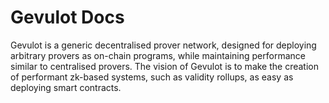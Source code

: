 # Gevulot Docs

Gevulot is a generic decentralised prover network, designed for deploying arbitrary provers as on-chain programs, while maintaining performance similar to centralised provers. The vision of Gevulot is to make the creation of performant zk-based systems, such as validity rollups, as easy as deploying smart contracts.
